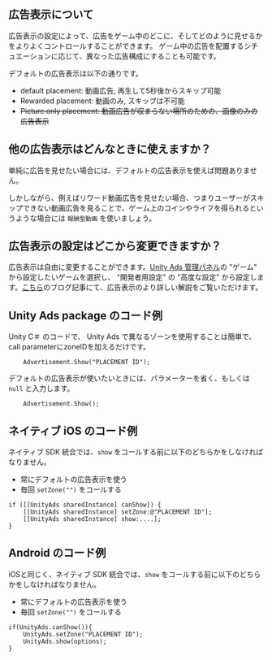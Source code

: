 ## 広告表示について

広告表示の設定によって、広告をゲーム中のどこに、そしてどのように見せるかをよりよくコントロールすることができます。
ゲーム中の広告を配置するシチュエーションに応じて、異なった広告構成にすることも可能です。

デフォルトの広告表示は以下の通りです。

* default placement: 動画広告, 再生して5秒後からスキップ可能
* Rewarded placement: 動画のみ, スキップは不可能
* ~~Picture only placement: 動画広告が収まらない場所のための、画像のみの広告表示~~

## 他の広告表示はどんなときに使えますか？

単純に広告を見せたい場合には、デフォルトの広告表示を使えば問題ありません。

しかしながら、例えばリワード動画広告を見せたい場合、つまりユーザーがスキップできない動画広告を見ることで、ゲーム上のコインやライフを得られるというような場合には `報酬型動画` を使いましょう。

## 広告表示の設定はどこから変更できますか？

広告表示は自由に変更することができます。[Unity Ads 管理パネル](https://unityads.unity3d.com/admin/)の "ゲーム" から設定したいゲームを選択し、 "開発者用設定" の "高度な設定" から設定します。[こちら](http://blogs.unity3d.com/2015/04/15/a-designers-guide-to-using-video-ads/)のブログ記事にて、広告表示のより詳しい解説をご覧いただけます。

## Unity Ads package のコード例

Unity C＃ のコードで、 Unity Ads で異なるゾーンを使用することは簡単で、call parameterにzoneIDを加えるだけです。

```
    Advertisement.Show("PLACEMENT ID");
```

デフォルトの広告表示が使いたいときには、パラメーターを省く、もしくは `null` と入力します。

```
    Advertisement.Show();
```

## ネイティブ iOS のコード例

ネイティブ SDK 統合では、`show` をコールする前に以下のどちらかをしなければなりません。
 
- 常にデフォルトの広告表示を使う
- 毎回 `setZone("")` をコールする



```
if ([[UnityAds sharedInstance] canShow]) {
    [[UnityAds sharedInstance] setZone:@"PLACEMENT ID"];
    [[UnityAds sharedInstance] show:....];
}
```

## Android のコード例

iOSと同じく、ネイティブ SDK 統合では、`show` をコールする前に以下のどちらかをしなければなりません。
 
- 常にデフォルトの広告表示を使う
- 毎回 `setZone("")` をコールする

```
if(UnityAds.canShow()){
    UnityAds.setZone("PLACEMENT ID");
    UnityAds.show(options);
}
```

